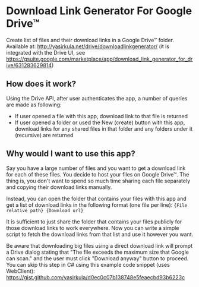 # Download Link Generator For Google Drive™
Create list of files and their download links in a Google Drive™ folder. Available at: http://yasirkula.net/drive/downloadlinkgenerator/ (it is integrated with the Drive UI, see https://gsuite.google.com/marketplace/app/download_link_generator_for_drive/631283629814)

## How does it work?

Using the Drive API, after user authenticates the app, a number of queries are made as following:

- If user opened a file with this app, download link to that file is returned
- If user opened a folder or used the New (create) button with this app, download links for any shared files in that folder and any folders under it (recursive) are returned

## Why would I want to use this app?

Say you have a large number of files and you want to get a download link for each of these files. You decide to host your files on Google Drive™. The thing is, you don't want to spend so much time sharing each file separately and copying their download links manually. 

Instead, you can open the folder that contains your files with this app and get a list of download links in the following format (one file per line): `{File relative path} {Download url}`

It is sufficient to just share the folder that contains your files publicly for those download links to work everywhere. Now you can write a simple script to fetch the download links from that list and use it however you want.

Be aware that downloading big files using a direct download link will prompt a Drive dialog stating that "The file exceeds the maximum size that Google can scan." and the user must click "Download anyway" button to proceed. You can skip this step in C# using this example code snippet (uses WebClient): https://gist.github.com/yasirkula/d0ec0c07b138748e5feaecbd93b6223c
